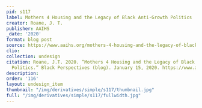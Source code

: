 ```yaml
---
pid: s117
label: Mothers 4 Housing and the Legacy of Black Anti-Growth Politics
creator: Roane, J. T.
publisher: AAIHS
_date: '2020'
format: blog post
source: https://www.aaihs.org/mothers-4-housing-and-the-legacy-of-black-anti-growth-politics/
clio:
collection: undesign
citation: Roane, J.T. 2020. “Mothers 4 Housing and the Legacy of Black Anti-Growth
  Politics.” Black Perspectives (blog). January 15, 2020. https://www.aaihs.org/mothers-4-housing-and-the-legacy-of-black-anti-growth-politics/.
description:
order: '116'
layout: undesign_item
thumbnail: "/img/derivatives/simple/s117/thumbnail.jpg"
full: "/img/derivatives/simple/s117/fullwidth.jpg"
---
```


